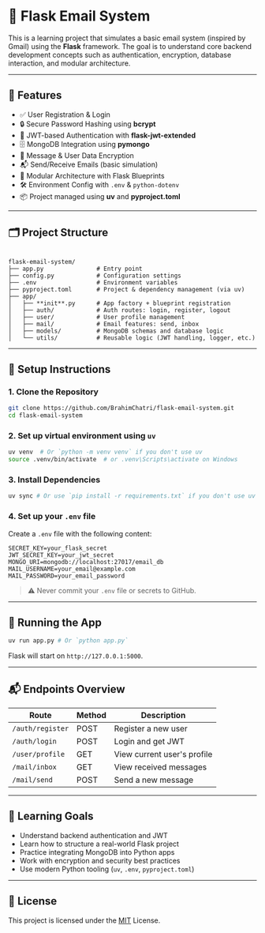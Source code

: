 # 📧 Flask Email System

This is a learning project that simulates a basic email system (inspired by Gmail) using the **Flask** framework. The goal is to understand core backend development concepts such as authentication, encryption, database interaction, and modular architecture.

---

## 🚀 Features

- ✅ User Registration & Login
- 🔒 Secure Password Hashing using **bcrypt**
- 🔑 JWT-based Authentication with **flask-jwt-extended**
- 🗄 MongoDB Integration using **pymongo**
- 🔐 Message & User Data Encryption
- 📬 Send/Receive Emails (basic simulation)
- 🧩 Modular Architecture with Flask Blueprints
- 🛠 Environment Config with `.env` & `python-dotenv`
- 📦 Project managed using **uv** and **pyproject.toml**

---

## 🗂 Project Structure

```

flask-email-system/
├── app.py               # Entry point
├── config.py            # Configuration settings
├── .env                 # Environment variables
├── pyproject.toml       # Project & dependency management (via uv)
├── app/
│   ├── **init**.py      # App factory + blueprint registration
│   ├── auth/            # Auth routes: login, register, logout
│   ├── user/            # User profile management
│   ├── mail/            # Email features: send, inbox
│   ├── models/          # MongoDB schemas and database logic
│   └── utils/           # Reusable logic (JWT handling, logger, etc.)

````

---

## 🔧 Setup Instructions

### 1. Clone the Repository

```bash
git clone https://github.com/BrahimChatri/flask-email-system.git
cd flask-email-system
````

### 2. Set up virtual environment using `uv`

```bash
uv venv  # Or `python -m venv venv` if you don't use uv
source .venv/bin/activate  # or .venv\Scripts\activate on Windows
```

### 3. Install Dependencies

```bash
uv sync # Or use `pip install -r requirements.txt` if you don't use uv
```

### 4. Set up your `.env` file

Create a `.env` file with the following content:

```env
SECRET_KEY=your_flask_secret
JWT_SECRET_KEY=your_jwt_secret
MONGO_URI=mongodb://localhost:27017/email_db
MAIL_USERNAME=your_email@example.com
MAIL_PASSWORD=your_email_password
```

> ⚠ Never commit your `.env` file or secrets to GitHub.

---

## 🏁 Running the App

```bash
uv run app.py # Or `python app.py`
```

Flask will start on `http://127.0.0.1:5000`.

---

## 📬 Endpoints Overview

| Route            | Method | Description                 |
| ---------------- | ------ | --------------------------- |
| `/auth/register` | POST   | Register a new user         |
| `/auth/login`    | POST   | Login and get JWT           |
| `/user/profile`  | GET    | View current user's profile |
| `/mail/inbox`    | GET    | View received messages      |
| `/mail/send`     | POST   | Send a new message          |


---

## 🧠 Learning Goals

* Understand backend authentication and JWT
* Learn how to structure a real-world Flask project
* Practice integrating MongoDB into Python apps
* Work with encryption and security best practices
* Use modern Python tooling (`uv`, `.env`, `pyproject.toml`)

---

## 🪪 License

This project is licensed under the [MIT](LICENSE) License.